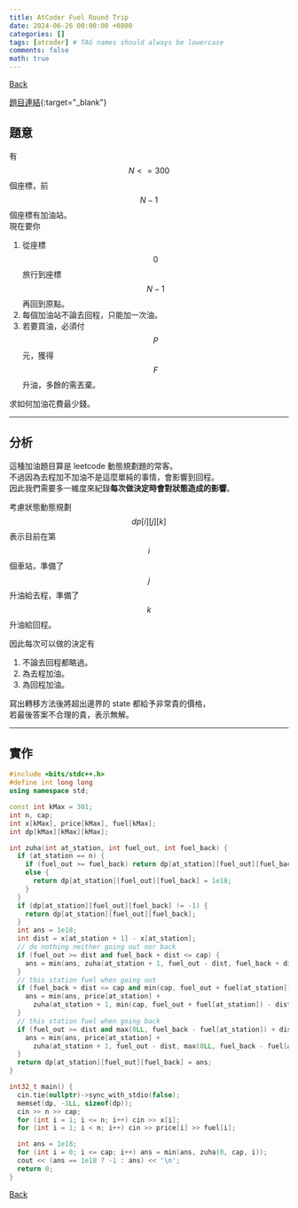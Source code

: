```yaml
---
title: AtCoder Fuel Round Trip
date: 2024-06-26 00:00:00 +0800
categories: []
tags: [atcoder] # TAG names should always be lowercase
comments: false
math: true
---
```


[Back](https://pyjuan91.github.io/posts/atcoder-plan/)

[題目連結](https://atcoder.jp/contests/abc320/tasks/abc320_f){:target="\_blank"}

## 題意

有 $$N <= 300$$ 個座標，前 $$N-1$$ 個座標有加油站。\
現在要你
1. 從座標 $$0$$ 旅行到座標 $$N-1$$ 再回到原點。
2. 每個加油站不論去回程，只能加一次油。
3. 若要買油，必須付 $$P$$ 元，獲得 $$F$$ 升油，多餘的需丟棄。

求如何加油花費最少錢。

---

## 分析

這種加油題目算是 leetcode 動態規劃題的常客。\
不過因為去程加不加油不是這麼單純的事情，會影響到回程。\
因此我們需要多一維度來紀錄**每次做決定時會對狀態造成的影響**。

考慮狀態動態規劃\
$$dp[i][j][k]$$ 表示目前在第 $$i$$ 個車站，準備了 $$j$$ 升油給去程，準備了 $$k$$ 升油給回程。

因此每次可以做的決定有
1. 不論去回程都略過。
2. 為去程加油。
3. 為回程加油。

寫出轉移方法後將超出邊界的 state 都給予非常貴的價格，\
若最後答案不合理的貴，表示無解。


---

## 實作

```c++
#include <bits/stdc++.h>
#define int long long
using namespace std;

const int kMax = 301;
int n, cap;
int x[kMax], price[kMax], fuel[kMax];
int dp[kMax][kMax][kMax];

int zuha(int at_station, int fuel_out, int fuel_back) {
  if (at_station == n) {
    if (fuel_out >= fuel_back) return dp[at_station][fuel_out][fuel_back] = 0;
    else {
      return dp[at_station][fuel_out][fuel_back] = 1e18;
    }
  }
  if (dp[at_station][fuel_out][fuel_back] != -1) {
    return dp[at_station][fuel_out][fuel_back];
  }
  int ans = 1e18;
  int dist = x[at_station + 1] - x[at_station];
  // do nothing neither going out nor back
  if (fuel_out >= dist and fuel_back + dist <= cap) {
    ans = min(ans, zuha(at_station + 1, fuel_out - dist, fuel_back + dist));
  }
  // this station fuel when going out
  if (fuel_back + dist <= cap and min(cap, fuel_out + fuel[at_station]) >= dist) {
    ans = min(ans, price[at_station] +
      zuha(at_station + 1, min(cap, fuel_out + fuel[at_station]) - dist, fuel_back + dist));
  }
  // this station fuel when going back
  if (fuel_out >= dist and max(0LL, fuel_back - fuel[at_station]) + dist <= cap) {
    ans = min(ans, price[at_station] +
      zuha(at_station + 1, fuel_out - dist, max(0LL, fuel_back - fuel[at_station]) + dist));
  }
  return dp[at_station][fuel_out][fuel_back] = ans;
}

int32_t main() {
  cin.tie(nullptr)->sync_with_stdio(false);
  memset(dp, -1LL, sizeof(dp));
  cin >> n >> cap;
  for (int i = 1; i <= n; i++) cin >> x[i];
  for (int i = 1; i < n; i++) cin >> price[i] >> fuel[i];

  int ans = 1e18;
  for (int i = 0; i <= cap; i++) ans = min(ans, zuha(0, cap, i));
  cout << (ans == 1e18 ? -1 : ans) << '\n';
  return 0;
}
```

[Back](https://pyjuan91.github.io/posts/atcoder-plan/)